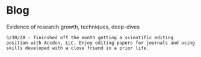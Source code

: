 # Blog
Evidence of research growth, techniques, deep-dives
~~~~~~~~~~~~~~~~~~~~~~~~~~~~~~~~~~~~~~~~~~~~~~~~~~~
5/30/20 - fininshed off the month getting a scientific editing position with Accdon, LLC. Enjoy editing papers for journals and using skills developed with a close friend in a prior life.


